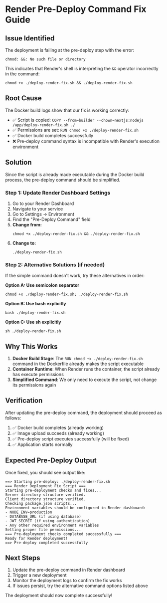 # Render Pre-Deploy Command Fix Guide

## Issue Identified

The deployment is failing at the pre-deploy step with the error:
```
chmod: &&: No such file or directory
```

This indicates that Render's shell is interpreting the `&&` operator incorrectly in the command:
```
chmod +x ./deploy-render-fix.sh && ./deploy-render-fix.sh
```

## Root Cause

The Docker build logs show that our fix is working correctly:
- ✅ Script is copied: `COPY --from=builder --chown=nextjs:nodejs /app/deploy-render-fix.sh ./`
- ✅ Permissions are set: `RUN chmod +x ./deploy-render-fix.sh`
- ✅ Docker build completes successfully
- ❌ Pre-deploy command syntax is incompatible with Render's execution environment

## Solution

Since the script is already made executable during the Docker build process, the pre-deploy command should be simplified.

### Step 1: Update Render Dashboard Settings

1. Go to your Render Dashboard
2. Navigate to your service
3. Go to Settings → Environment
4. Find the "Pre-Deploy Command" field
5. **Change from:**
   ```
   chmod +x ./deploy-render-fix.sh && ./deploy-render-fix.sh
   ```
6. **Change to:**
   ```
   ./deploy-render-fix.sh
   ```

### Step 2: Alternative Solutions (if needed)

If the simple command doesn't work, try these alternatives in order:

**Option A: Use semicolon separator**
```
chmod +x ./deploy-render-fix.sh; ./deploy-render-fix.sh
```

**Option B: Use bash explicitly**
```
bash ./deploy-render-fix.sh
```

**Option C: Use sh explicitly**
```
sh ./deploy-render-fix.sh
```

## Why This Works

1. **Docker Build Stage**: The `RUN chmod +x ./deploy-render-fix.sh` command in the Dockerfile already makes the script executable
2. **Container Runtime**: When Render runs the container, the script already has execute permissions
3. **Simplified Command**: We only need to execute the script, not change its permissions again

## Verification

After updating the pre-deploy command, the deployment should proceed as follows:

1. ✅ Docker build completes (already working)
2. ✅ Image upload succeeds (already working)
3. ✅ Pre-deploy script executes successfully (will be fixed)
4. ✅ Application starts normally

## Expected Pre-Deploy Output

Once fixed, you should see output like:
```
==> Starting pre-deploy: ./deploy-render-fix.sh
=== Render Deployment Fix Script ===
Starting pre-deployment checks and fixes...
Server directory structure verified.
Client directory structure verified.
Checking package.json scripts...
Environment variables should be configured in Render dashboard:
- NODE_ENV=production
- DATABASE_URL (if using database)
- JWT_SECRET (if using authentication)
- Any other required environment variables
Setting proper file permissions...
=== Pre-deployment checks completed successfully ===
Ready for Render deployment!
==> Pre-deploy completed successfully
```

## Next Steps

1. Update the pre-deploy command in Render dashboard
2. Trigger a new deployment
3. Monitor the deployment logs to confirm the fix works
4. If issues persist, try the alternative command options listed above

The deployment should now complete successfully!
